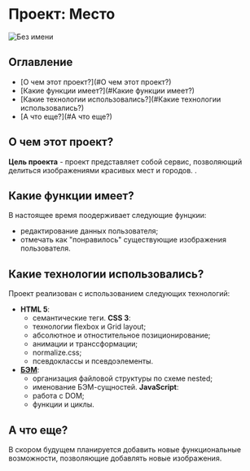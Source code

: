 # Проект: Место
![Без имени](https://user-images.githubusercontent.com/110557132/194109299-1ada497b-7e4a-4e23-92ec-cf59d0d5f663.png)

## Оглавление
- [О чем этот проект?](#О чем этот проект?)
- [Какие функции имеет?](#Какие функции имеет?)
- [Какие технологии использовались?](#Какие технологии использовались?)
- [А что еще?](#А что еще?)

## О чем этот проект?

**Цель проекта** - проект представляет собой сервис, позволяющий делиться изображениями красивых мест и городов. .

## Какие функции имеет?

В настоящее время поодерживает следующие фунцкии:

- редактирование данных пользователя;
- отмечать как "понравилось" существующие изображения пользователя.

## Какие технологии использовались?

Проект реализован с использованием следующих технологий:
- **HTML 5**:
  - семантические теги.
**CSS 3**:
  - технологии flexbox и Grid layout;
  - абсолютное и отностительное позиционирование;
  - анимации и транссформации;
  - normalize.css;
  - псевдоклассы и псевдоэлементы.
- [**БЭМ**]():
  - организация файловой структуры по схеме nested;
  - именование БЭМ-сущностей.
**JavaScript**:
  - работа с DOM;
  - функции и циклы.

## А что еще?

В скором будущем планируется добавить новые функциональные возможности, позволяющие добавлять новые изображения.
